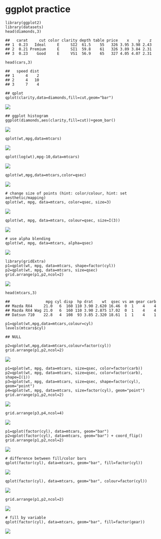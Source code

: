ggplot practice
===============

    library(ggplot2)
    library(datasets)
    head(diamonds,3)

    ##   carat     cut color clarity depth table price    x    y    z
    ## 1  0.23   Ideal     E     SI2  61.5    55   326 3.95 3.98 2.43
    ## 2  0.21 Premium     E     SI1  59.8    61   326 3.89 3.84 2.31
    ## 3  0.23    Good     E     VS1  56.9    65   327 4.05 4.07 2.31

    head(cars,3)

    ##   speed dist
    ## 1     4    2
    ## 2     4   10
    ## 3     7    4

    ## qplot
    qplot(clarity,data=diamonds,fill=cut,geom="bar")

![](ggplot_practice_files/figure-markdown_strict/unnamed-chunk-2-1.png)  

    ## ggplot histogram
    ggplot(diamonds,aes(clarity,fill=cut))+geom_bar()

![](ggplot_practice_files/figure-markdown_strict/unnamed-chunk-2-2.png)  

    qplot(wt,mpg,data=mtcars)

![](ggplot_practice_files/figure-markdown_strict/qplot-1.png)  

    qplot(log(wt),mpg-10,data=mtcars)

![](ggplot_practice_files/figure-markdown_strict/qplot-2.png)  

    qplot(wt,mpg,data=mtcars,color=qsec)

![](ggplot_practice_files/figure-markdown_strict/qplot-3.png)  

    # change size of points (hint: color/colour, hint: set aesthetic/mapping)
    qplot(wt, mpg, data=mtcars, color=qsec, size=3)

![](ggplot_practice_files/figure-markdown_strict/unnamed-chunk-3-1.png)  

    qplot(wt, mpg, data=mtcars, colour=qsec, size=I(3))

![](ggplot_practice_files/figure-markdown_strict/unnamed-chunk-3-2.png)  

    # use alpha blending
    qplot(wt, mpg, data=mtcars, alpha=qsec)

![](ggplot_practice_files/figure-markdown_strict/unnamed-chunk-3-3.png)  

    library(gridExtra)
    p1=qplot(wt, mpg, data=mtcars, shape=factor(cyl))
    p2=qplot(wt, mpg, data=mtcars, size=qsec)
    grid.arrange(p1,p2,ncol=2)

![](ggplot_practice_files/figure-markdown_strict/unnamed-chunk-4-1.png)  

    head(mtcars,3)

    ##                mpg cyl disp  hp drat    wt  qsec vs am gear carb
    ## Mazda RX4     21.0   6  160 110 3.90 2.620 16.46  0  1    4    4
    ## Mazda RX4 Wag 21.0   6  160 110 3.90 2.875 17.02  0  1    4    4
    ## Datsun 710    22.8   4  108  93 3.85 2.320 18.61  1  1    4    1

    p1=qplot(wt,mpg,data=mtcars,colour=cyl)
    levels(mtcars$cyl)

    ## NULL

    p2=qplot(wt,mpg,data=mtcars,colour=factor(cyl))
    grid.arrange(p1,p2,ncol=2)

![](ggplot_practice_files/figure-markdown_strict/unnamed-chunk-5-1.png)  

    p1=qplot(wt, mpg, data=mtcars, size=qsec, color=factor(carb))
    p2=qplot(wt, mpg, data=mtcars, size=qsec, color=factor(carb), shape=I(1))
    p3=qplot(wt, mpg, data=mtcars, size=qsec, shape=factor(cyl), geom="point")
    p4=qplot(wt, mpg, data=mtcars, size=factor(cyl), geom="point")
    grid.arrange(p1,p2,ncol=2)

![](ggplot_practice_files/figure-markdown_strict/unnamed-chunk-6-1.png)  

    grid.arrange(p3,p4,ncol=4)

![](ggplot_practice_files/figure-markdown_strict/unnamed-chunk-6-2.png)  

    p1=qplot(factor(cyl), data=mtcars, geom="bar")
    p2=qplot(factor(cyl), data=mtcars, geom="bar") + coord_flip()
    grid.arrange(p1,p2,ncol=2)

![](ggplot_practice_files/figure-markdown_strict/unnamed-chunk-7-1.png)  

    # difference between fill/color bars
    qplot(factor(cyl), data=mtcars, geom="bar", fill=factor(cyl))

![](ggplot_practice_files/figure-markdown_strict/unnamed-chunk-8-1.png)  

    qplot(factor(cyl), data=mtcars, geom="bar", colour=factor(cyl))

![](ggplot_practice_files/figure-markdown_strict/unnamed-chunk-8-2.png)  

    grid.arrange(p1,p2,ncol=2)

![](ggplot_practice_files/figure-markdown_strict/unnamed-chunk-8-3.png)  

    # fill by variable
    qplot(factor(cyl), data=mtcars, geom="bar", fill=factor(gear))

![](ggplot_practice_files/figure-markdown_strict/unnamed-chunk-8-4.png)
